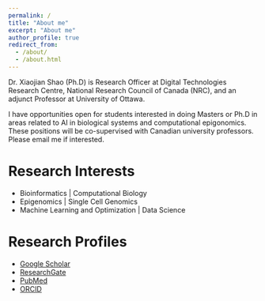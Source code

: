 ```yaml
---
permalink: /
title: "About me"
excerpt: "About me"
author_profile: true
redirect_from: 
  - /about/
  - /about.html
---
```

Dr. Xiaojian Shao (Ph.D) is Research Officer at Digital Technologies Research Centre, National Research Council of Canada (NRC), and an adjunct Professor at University of Ottawa. 

I have opportunities open for students interested in doing Masters or Ph.D in areas related to AI in biological systems and computational epigonomics. These positions will be co-supervised with Canadian university professors. Please email me if interested.

Research Interests
======
* Bioinformatics \| Computational Biology
* Epigenomics \| Single Cell Genomics
* Machine Learning and Optimization \| Data Science

Research Profiles
======
* [Google Scholar](https://scholar.google.com/citations?user=mTRD58wAAAAJ&hl=en)
* [ResearchGate](https://www.researchgate.net/profile/Xiaojian-Shao)
* [PubMed](https://pubmed.ncbi.nlm.nih.gov/?term=xiaojian%20shao)
* [ORCID](https://orcid.org/0000-0002-3044-621X)


